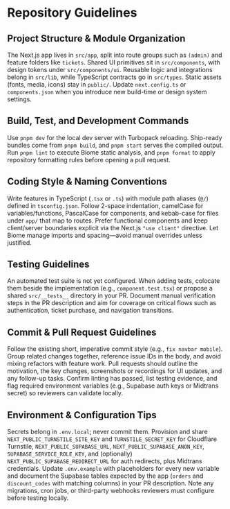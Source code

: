 # Repository Guidelines

## Project Structure & Module Organization
The Next.js app lives in `src/app`, split into route groups such as `(admin)` and feature folders like `tickets`. Shared UI primitives sit in `src/components`, with design tokens under `src/components/ui`. Reusable logic and integrations belong in `src/lib`, while TypeScript contracts go in `src/types`. Static assets (fonts, media, icons) stay in `public/`. Update `next.config.ts` or `components.json` when you introduce new build-time or design system settings.

## Build, Test, and Development Commands
Use `pnpm dev` for the local dev server with Turbopack reloading. Ship-ready bundles come from `pnpm build`, and `pnpm start` serves the compiled output. Run `pnpm lint` to execute Biome static analysis, and `pnpm format` to apply repository formatting rules before opening a pull request.

## Coding Style & Naming Conventions
Write features in TypeScript (`.tsx` or `.ts`) with module path aliases (`@/`) defined in `tsconfig.json`. Follow 2-space indentation, camelCase for variables/functions, PascalCase for components, and kebab-case for files under `app/` that map to routes. Prefer functional components and keep client/server boundaries explicit via the Next.js `"use client"` directive. Let Biome manage imports and spacing—avoid manual overrides unless justified.

## Testing Guidelines
An automated test suite is not yet configured. When adding tests, colocate them beside the implementation (e.g., `component.test.tsx`) or propose a shared `src/__tests__` directory in your PR. Document manual verification steps in the PR description and aim for coverage on critical flows such as authentication, ticket purchase, and navigation transitions.

## Commit & Pull Request Guidelines
Follow the existing short, imperative commit style (e.g., `fix navbar mobile`). Group related changes together, reference issue IDs in the body, and avoid mixing refactors with feature work. Pull requests should outline the motivation, the key changes, screenshots or recordings for UI updates, and any follow-up tasks. Confirm linting has passed, list testing evidence, and flag required environment variables (e.g., Supabase auth keys or Midtrans secret) so reviewers can validate locally.

## Environment & Configuration Tips
Secrets belong in `.env.local`; never commit them. Provision and share `NEXT_PUBLIC_TURNSTILE_SITE_KEY` and `TURNSTILE_SECRET_KEY` for Cloudflare Turnstile, `NEXT_PUBLIC_SUPABASE_URL`, `NEXT_PUBLIC_SUPABASE_ANON_KEY`, `SUPABASE_SERVICE_ROLE_KEY`, and (optionally) `NEXT_PUBLIC_SUPABASE_REDIRECT_URL` for auth redirects, plus Midtrans credentials. Update `.env.example` with placeholders for every new variable and document the Supabase tables expected by the app (`orders` and `discount_codes` with matching columns) in your PR description. Note any migrations, cron jobs, or third-party webhooks reviewers must configure before testing locally.
